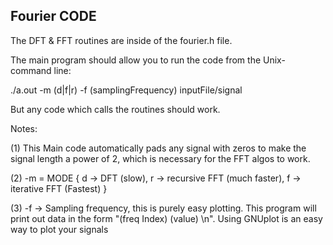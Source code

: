 ## Fourier CODE

The DFT & FFT routines are inside of the fourier.h file. 

The main program should allow you to run the code from the Unix-command line:

./a.out -m (d|f|r) -f (samplingFrequency) inputFile/signal

But any code which calls the routines should work. 

Notes:

(1) This Main code automatically pads any signal with zeros to make the signal length a power of 2,
which is necessary for the FFT algos to work.

(2) -m = MODE { d -> DFT (slow), r -> recursive FFT (much faster), f -> iterative FFT (Fastest) }

(3) -f -> Sampling frequency, this is purely easy plotting. This program will print out 
data in the form "(freq Index) (value) \n". Using GNUplot is an easy way to plot your signals 



